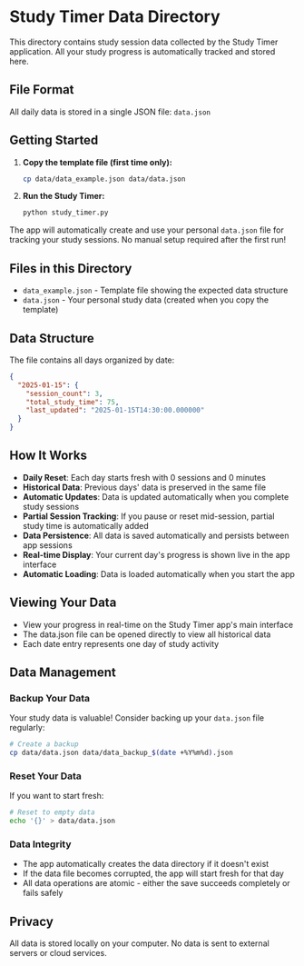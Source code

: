 # Study Timer Data Directory

This directory contains study session data collected by the Study Timer application. All your study progress is automatically tracked and stored here.

## File Format

All daily data is stored in a single JSON file:
`data.json`

## Getting Started

1. **Copy the template file (first time only):**
   ```bash
   cp data/data_example.json data/data.json
   ```

2. **Run the Study Timer:**
   ```bash
   python study_timer.py
   ```

The app will automatically create and use your personal `data.json` file for tracking your study sessions. No manual setup required after the first run!

## Files in this Directory

- `data_example.json` - Template file showing the expected data structure
- `data.json` - Your personal study data (created when you copy the template)

## Data Structure

The file contains all days organized by date:
```json
{
  "2025-01-15": {
    "session_count": 3,
    "total_study_time": 75,
    "last_updated": "2025-01-15T14:30:00.000000"
  }
}
```

## How It Works

- **Daily Reset**: Each day starts fresh with 0 sessions and 0 minutes
- **Historical Data**: Previous days' data is preserved in the same file
- **Automatic Updates**: Data is updated automatically when you complete study sessions
- **Partial Session Tracking**: If you pause or reset mid-session, partial study time is automatically added
- **Data Persistence**: All data is saved automatically and persists between app sessions
- **Real-time Display**: Your current day's progress is shown live in the app interface
- **Automatic Loading**: Data is loaded automatically when you start the app

## Viewing Your Data

- View your progress in real-time on the Study Timer app's main interface
- The data.json file can be opened directly to view all historical data
- Each date entry represents one day of study activity

## Data Management

### Backup Your Data
Your study data is valuable! Consider backing up your `data.json` file regularly:
```bash
# Create a backup
cp data/data.json data/data_backup_$(date +%Y%m%d).json
```

### Reset Your Data
If you want to start fresh:
```bash
# Reset to empty data
echo '{}' > data/data.json
```

### Data Integrity
- The app automatically creates the data directory if it doesn't exist
- If the data file becomes corrupted, the app will start fresh for that day
- All data operations are atomic - either the save succeeds completely or fails safely

## Privacy

All data is stored locally on your computer. No data is sent to external servers or cloud services.

